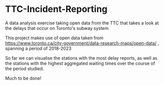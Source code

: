 # TTC-Incident-Reporting
A data analysis exercise taking open data from the TTC that takes a look at the delays that occur on Toronto's subway system

This project makes use of open data taken from https://www.toronto.ca/city-government/data-research-maps/open-data/ , spanning a period of 2018-2023

So far we can visualise the stations with the most delay reports, as well as the stations with the highest aggregated waiting times over the course of the period studied.

Much to be done!
